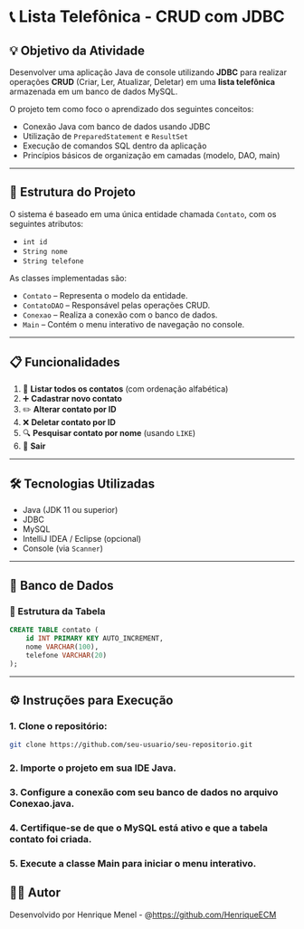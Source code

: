 # 📞 Lista Telefônica - CRUD com JDBC

## 💡 Objetivo da Atividade

Desenvolver uma aplicação Java de console utilizando **JDBC** para realizar operações **CRUD** (Criar, Ler, Atualizar, Deletar) em uma **lista telefônica** armazenada em um banco de dados MySQL.

O projeto tem como foco o aprendizado dos seguintes conceitos:

- Conexão Java com banco de dados usando JDBC
- Utilização de `PreparedStatement` e `ResultSet`
- Execução de comandos SQL dentro da aplicação
- Princípios básicos de organização em camadas (modelo, DAO, main)

---

## 🧱 Estrutura do Projeto

O sistema é baseado em uma única entidade chamada `Contato`, com os seguintes atributos:

- `int id`
- `String nome`
- `String telefone`

As classes implementadas são:

- `Contato` – Representa o modelo da entidade.
- `ContatoDAO` – Responsável pelas operações CRUD.
- `Conexao` – Realiza a conexão com o banco de dados.
- `Main` – Contém o menu interativo de navegação no console.

---

## 📋 Funcionalidades

1. 📄 **Listar todos os contatos** (com ordenação alfabética)
2. ➕ **Cadastrar novo contato**
3. ✏️ **Alterar contato por ID**
4. ❌ **Deletar contato por ID**
5. 🔍 **Pesquisar contato por nome** (usando `LIKE`)
6. 🚪 **Sair**

---

## 🛠️ Tecnologias Utilizadas

- Java (JDK 11 ou superior)
- JDBC
- MySQL
- IntelliJ IDEA / Eclipse (opcional)
- Console (via `Scanner`)

---

## 🧪 Banco de Dados

### 📌 Estrutura da Tabela

```sql
CREATE TABLE contato (
    id INT PRIMARY KEY AUTO_INCREMENT,
    nome VARCHAR(100),
    telefone VARCHAR(20)
);
```
---

## ⚙️ Instruções para Execução
### 1. Clone o repositório:
```bash
git clone https://github.com/seu-usuario/seu-repositorio.git
```
### 2. Importe o projeto em sua IDE Java.
### 3. Configure a conexão com seu banco de dados no arquivo Conexao.java.
### 4. Certifique-se de que o MySQL está ativo e que a tabela contato foi criada.
### 5. Execute a classe Main para iniciar o menu interativo.

## 👨‍💻 Autor
Desenvolvido por Henrique Menel - @https://github.com/HenriqueECM
